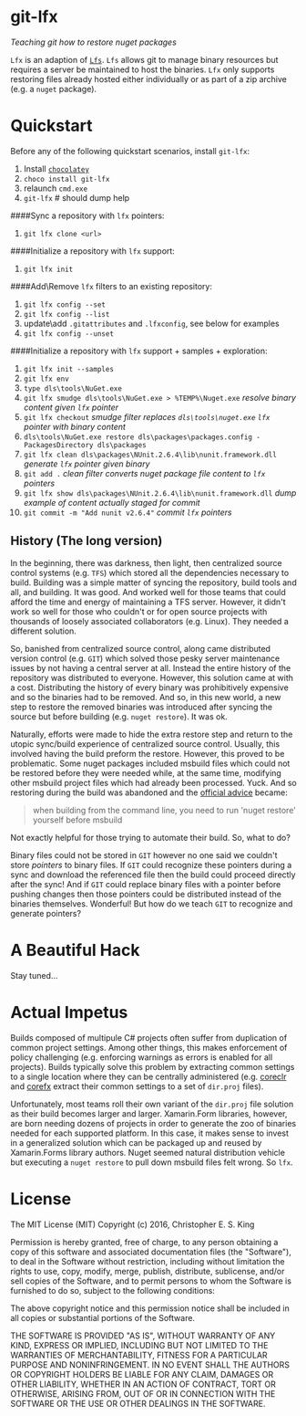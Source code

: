 # git-lfx
_Teaching git how to restore nuget packages_

`Lfx` is an adaption of [`Lfs`](https://git-lfs.github.com/). `Lfs` allows git to manage binary resources but requires a server be maintained to host the binaries. `Lfx` only supports restoring files already hosted either individually or as part of a zip archive (e.g. a `nuget` package).

# Quickstart
Before any of the following quickstart scenarios, install `git-lfx`:

1. Install [`chocolatey`](https://chocolatey.org/)
2. `choco install git-lfx`
3. relaunch `cmd.exe`
4. `git-lfx` # should dump help

####Sync a repository with `lfx` pointers:
1. `git lfx clone <url>`

####Initialize a repository with `lfx` support:
1. `git lfx init`

####Add\Remove `lfx` filters to an existing repository:
1. `git lfx config --set` 
2. `git lfx config --list`
3. update\add `.gitattributes` and `.lfxconfig`, see below for examples
3. `git lfx config --unset`

####Initialize a repository with `lfx` support + samples + exploration:
1. `git lfx init --samples`
2. `git lfx env`
3. `type dls\tools\NuGet.exe`
4. `git lfx smudge dls\tools\NuGet.exe > %TEMP%\Nuget.exe` _resolve binary content given `lfx` pointer_
5. `git lfx checkout` _smudge filter replaces `dls\tools\nuget.exe` `lfx` pointer with binary content_
6. `dls\tools\NuGet.exe restore dls\packages\packages.config -PackagesDirectory dls\packages`
7. `git lfx clean dls\packages\NUnit.2.6.4\lib\nunit.framework.dll` _generate `lfx` pointer given binary_
8. `git add .` _clean filter converts nuget package file content to `lfx` pointers_
9. `git lfx show dls\packages\NUnit.2.6.4\lib\nunit.framework.dll` _dump example of content actually staged for commit_
10. `git commit -m "Add nunit v2.6.4"` _commit `lfx` pointers_

## History (The long version)
In the beginning, there was darkness, then light, then centralized source control systems (e.g. `TFS`) which stored all the dependencies necessary to build. Building was a simple matter of syncing the repository, build tools and all, and building. It was good. And worked well for those teams that could afford the time and energy of maintaining a TFS server. However, it didn't work so well for those who couldn't or for open source projects with thousands of loosely associated collaborators (e.g. Linux). They needed a different solution.

So, banished from centralized source control, along came distributed version control (e.g. `GIT`) which solved those pesky server maintenance issues by not having a central server at all. Instead the entire history of the repository was distributed to everyone. However, this solution came at with a cost. Distributing the history of every binary was prohibitively expensive and so the binaries had to be removed. And so, in this new world, a new step to restore the removed binaries was introduced after syncing the source but before building (e.g. `nuget restore`). It was ok. 

Naturally, efforts were made to hide the extra restore step and return to the utopic sync/build experience of centralized source control. Usually, this involved having the build preform the restore. However, this proved to be problematic. Some nuget packages included msbuild files which could not be restored before they were needed while, at the same time, modifying other msbuild project files which had already been processed. Yuck. And so restoring during the build was abandoned and the [official advice][3] became:

> when building from the command line, you need to run 'nuget restore' yourself before msbuild

Not exactly helpful for those trying to automate their build. So, what to do?

Binary files could not be stored in `GIT` however no one said we couldn't store _pointers_ to binary files. If `GIT` could recognize these pointers during a sync and download the referenced file then the build could proceed directly after the sync! And if `GIT` could replace binary files with a pointer before pushing changes then those pointers could be distributed instead of the binaries themselves. Wonderful! But how do we teach `GIT` to recognize and generate pointers?

# A Beautiful Hack
Stay tuned... 

# Actual Impetus
Builds composed of multipule C# projects often suffer from duplication of common project settings. Among other things, this makes enforcement of policy challenging (e.g. enforcing warnings as errors is enabled for all projects). Builds typically solve this problem by extracting common settings to a single location where they can be centrally administered (e.g. [coreclr][1] and [corefx][2] extract their common settings to a set of `dir.proj` files). 

Unfortunately, most teams roll their own variant of the `dir.proj` file solution as their build becomes larger and larger. Xamarin.Form libraries, however, are born needing dozens of projects in order to generate the zoo of binaries needed for each supported platform. In this case, it makes sense to invest in a generalized solution which can be packaged up and reused by Xamarin.Forms library authors. Nuget seemed natural distribution vehicle but executing a `nuget restore` to pull down msbuild files felt wrong. So `lfx`.

# License
The MIT License (MIT)
Copyright (c) 2016, Christopher E. S. King

Permission is hereby granted, free of charge, to any person obtaining a copy of this software and associated documentation files (the "Software"), to deal in the Software without restriction, including without limitation the rights to use, copy, modify, merge, publish, distribute, sublicense, and/or sell copies of the Software, and to permit persons to whom the Software is furnished to do so, subject to the following conditions:

The above copyright notice and this permission notice shall be included in all copies or substantial portions of the Software.

THE SOFTWARE IS PROVIDED "AS IS", WITHOUT WARRANTY OF ANY KIND, EXPRESS OR IMPLIED, INCLUDING BUT NOT LIMITED TO THE WARRANTIES OF MERCHANTABILITY, FITNESS FOR A PARTICULAR PURPOSE AND NONINFRINGEMENT. IN NO EVENT SHALL THE AUTHORS OR COPYRIGHT HOLDERS BE LIABLE FOR ANY CLAIM, DAMAGES OR OTHER LIABILITY, WHETHER IN AN ACTION OF CONTRACT, TORT OR OTHERWISE, ARISING FROM, OUT OF OR IN CONNECTION WITH THE SOFTWARE OR THE USE OR OTHER DEALINGS IN THE SOFTWARE.


[1]: [https://github.com/dotnet/coreclr/blob/master/dir.props]
[2]: [https://github.com/dotnet/corefx/blob/master/dir.props]
[3]: [http://blog.davidebbo.com/2014/01/the-right-way-to-restore-nuget-packages.html]
